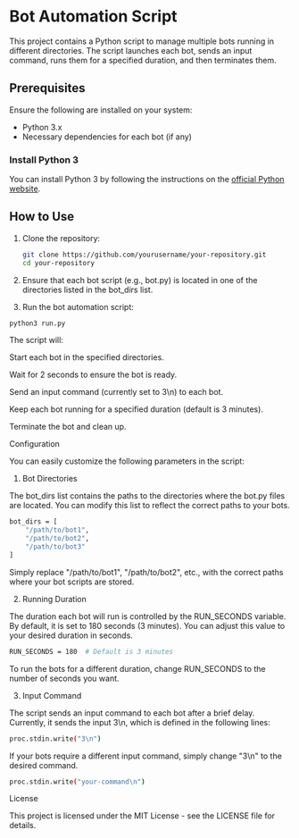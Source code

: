 
# Bot Automation Script

This project contains a Python script to manage multiple bots running in different directories. The script launches each bot, sends an input command, runs them for a specified duration, and then terminates them.

## Prerequisites

Ensure the following are installed on your system:

- Python 3.x
- Necessary dependencies for each bot (if any)

### Install Python 3

You can install Python 3 by following the instructions on the [official Python website](https://www.python.org/downloads/).

## How to Use

1. Clone the repository:

   ```bash
   git clone https://github.com/yourusername/your-repository.git
   cd your-repository

2. Ensure that each bot script (e.g., bot.py) is located in one of the directories listed in the bot_dirs list.


3. Run the bot automation script:
```bash
python3 run.py
```
The script will:

Start each bot in the specified directories.

Wait for 2 seconds to ensure the bot is ready.

Send an input command (currently set to 3\n) to each bot.

Keep each bot running for a specified duration (default is 3 minutes).

Terminate the bot and clean up.




Configuration

You can easily customize the following parameters in the script:

1. Bot Directories

The bot_dirs list contains the paths to the directories where the bot.py files are located. You can modify this list to reflect the correct paths to your bots.
```bash
bot_dirs = [
    "/path/to/bot1",
    "/path/to/bot2",
    "/path/to/bot3"
]
```
Simply replace "/path/to/bot1", "/path/to/bot2", etc., with the correct paths where your bot scripts are stored.

2. Running Duration

The duration each bot will run is controlled by the RUN_SECONDS variable. By default, it is set to 180 seconds (3 minutes). You can adjust this value to your desired duration in seconds.
```bash
RUN_SECONDS = 180  # Default is 3 minutes
```
To run the bots for a different duration, change RUN_SECONDS to the number of seconds you want.

3. Input Command

The script sends an input command to each bot after a brief delay. Currently, it sends the input 3\n, which is defined in the following lines:
```bash
proc.stdin.write("3\n")
```
If your bots require a different input command, simply change "3\n" to the desired command.
```bash
proc.stdin.write("your-command\n")
```
License

This project is licensed under the MIT License - see the LICENSE file for details.
